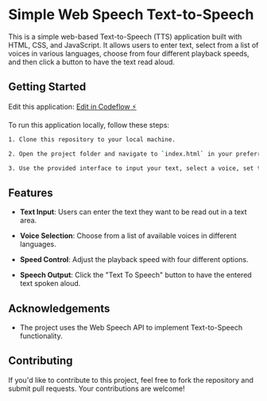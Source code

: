 
# Simple Web Speech Text-to-Speech

This is a simple web-based Text-to-Speech (TTS) application built with HTML, CSS, and JavaScript. It allows users to enter text, select from a list of voices in various languages, choose from four different playback speeds, and then click a button to have the text read aloud.



## Getting Started
Edit this application:
[Edit in Codeflow ⚡️](https://stackblitz.com/~/github.com/enoquerogerio/simple-web-speech)

To run this application locally, follow these steps:

```bash
1. Clone this repository to your local machine.

2. Open the project folder and navigate to `index.html` in your preferred web browser.

3. Use the provided interface to input your text, select a voice, set the desired speed, and click the "Text To Speech" button to initiate TTS.
```

## Features

- **Text Input**: Users can enter the text they want to be read out in a text area.

- **Voice Selection**: Choose from a list of available voices in different languages.

- **Speed Control**: Adjust the playback speed with four different options.

- **Speech Output**: Click the "Text To Speech" button to have the entered text spoken aloud.



## Acknowledgements

- The project uses the Web Speech API to implement Text-to-Speech functionality.

## Contributing

If you'd like to contribute to this project, feel free to fork the repository and submit pull requests. Your contributions are welcome!


